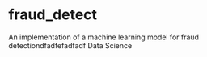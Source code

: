# fraud_detect
An implementation of a machine learning model for fraud detectiondfadfefadfadf
Data Science
